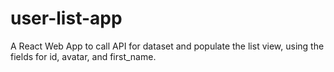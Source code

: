 # user-list-app
A React Web App to call API for dataset and populate the list view, using the fields for id, avatar, and first_name.
